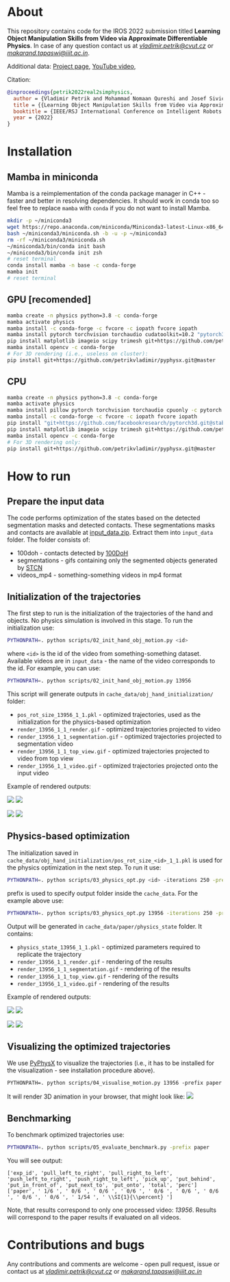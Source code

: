 # About
This repository contains code for the IROS 2022 submission titled **Learning Object Manipulation Skills from Video via Approximate Differentiable Physics**.
In case of any question contact us at *vladimir.petrik@cvut.cz* or *makarand.tapaswi@iiit.ac.in*.

Additional data:
[Project page](https://data.ciirc.cvut.cz/public/projects/2022Real2SimPhysics/), 
[YouTube video](https://youtu.be/QS6TDqr87gc),

[//]: # ([arXiv]&#40;TBD&#41;,)
[//]: # ([Paper PDF]&#40;https://drive.google.com/file/d/1DuHan9oZXznDnXiCP7J6ogWn8FMAAkIJ/view&#41;)

Citation:
```bibtex
@inproceedings{petrik2022real2simphysics,
  author = {Vladimir Petrik and Mohammad Nomaan Qureshi and Josef Sivic and Makarand Tapaswi},
  title = {{Learning Object Manipulation Skills from Video via Approximate Differentiable Physics}},
  booktitle = {IEEE/RSJ International Conference on Intelligent Robots and Systems (IROS)},
  year = {2022}
}
```


# Installation

## Mamba in miniconda
Mamba is a reimplementation of the conda package manager in C++ - faster and better in resolving dependencies.
It should work in conda too so feel free to replace `mamba` with `conda` if you do not want to install Mamba. 
```bash
mkdir -p ~/miniconda3
wget https://repo.anaconda.com/miniconda/Miniconda3-latest-Linux-x86_64.sh -O ~/miniconda3/miniconda.sh
bash ~/miniconda3/miniconda.sh -b -u -p ~/miniconda3
rm -rf ~/miniconda3/miniconda.sh
~/miniconda3/bin/conda init bash
~/miniconda3/bin/conda init zsh
# reset terminal
conda install mamba -n base -c conda-forge
mamba init
# reset terminal
```

## GPU [recomended]
```bash
mamba create -n physics python=3.8 -c conda-forge
mamba activate physics
mamba install -c conda-forge -c fvcore -c iopath fvcore iopath
mamba install pytorch torchvision torchaudio cudatoolkit=10.2 "pytorch3d>=0.6.2" -c pytorch -c conda-forge -c pytorch3d
pip install matplotlib imageio scipy trimesh git+https://github.com/petrikvladimir/torchcubicspline.git torchdiffeq imageio-ffmpeg
mamba install opencv -c conda-forge
# For 3D rendering (i.e., useless on cluster):
pip install git+https://github.com/petrikvladimir/pyphysx.git@master
```

## CPU
```bash
mamba create -n physics python=3.8 -c conda-forge
mamba activate physics
mamba install pillow pytorch torchvision torchaudio cpuonly -c pytorch
mamba install -c conda-forge -c fvcore -c iopath fvcore iopath
pip install "git+https://github.com/facebookresearch/pytorch3d.git@stable"
pip install matplotlib imageio scipy trimesh git+https://github.com/petrikvladimir/torchcubicspline.git torchdiffeq imageio-ffmpeg
mamba install opencv -c conda-forge
# For 3D rendering only:
pip install git+https://github.com/petrikvladimir/pyphysx.git@master
```

# How to run

## Prepare the input data
The code performs optimization of the states based on the detected segmentation masks and detected contacts.
These segmentations masks and contacts are available at [input_data.zip](https://data.ciirc.cvut.cz/public/projects/2022Real2SimPhysics/input_data.zip). Extract them into `input_data` folder.
The folder consists of:
- 100doh - contacts detected by [100DoH](https://github.com/ddshan/hand_object_detector)
- segmentations - gifs containing only the segmented objects generated by [STCN](https://github.com/hkchengrex/STCN)
- videos_mp4 - something-something videos in mp4 format


## Initialization of the trajectories
The first step to run is the initialization of the trajectories of the hand and objects.
No physics simulation is involved in this stage.
To run the initialization use:
```bash
PYTHONPATH=. python scripts/02_init_hand_obj_motion.py <id>
```
where `<id>` is the id of the video from something-something dataset. Available videos are in `input_data` - the name of the video corresponds to the id.
For example, you can use:
```bash
PYTHONPATH=. python scripts/02_init_hand_obj_motion.py 13956
```
This script will generate outputs in `cache_data/obj_hand_initialization/` folder:
- `pos_rot_size_13956_1_1.pkl` - optimized trajectories, used as the initialization for the physics-based optimization 
- `render_13956_1_1_render.gif` - optimized trajectories projected to video
- `render_13956_1_1_segmentation.gif` - optimized trajectories projected to segmentation video
- `render_13956_1_1_top_view.gif` - optimized trajectories projected to video from top view
- `render_13956_1_1_video.gif` - optimized trajectories projected onto the input video

Example of rendered outputs:

![](doc/render_13956_1_1_render.gif) 
![](doc/render_13956_1_1_top_view.gif)

![](doc/render_13956_1_1_video.gif) 
![](doc/render_13956_1_1_segmentation.gif) 

## Physics-based optimization
The initialization saved in `cache_data/obj_hand_initialization/pos_rot_size_<id>_1_1.pkl` is used for the physics optimization in the next step.
To run it use:
```bash
PYTHONPATH=. python scripts/03_physics_opt.py <id> -iterations 250 -prefix <prefix> --release_fix
```
prefix is used to specify output folder inside the `cache_data`. For the example above use:
```bash
PYTHONPATH=. python scripts/03_physics_opt.py 13956 -iterations 250 -prefix paper --release_fix
```
Output will be generated in `cache_data/paper/physics_state` folder. It contains:
- `physics_state_13956_1_1.pkl` - optimized parameters required to replicate the trajectory
- `render_13956_1_1_render.gif`  - rendering of the results
- `render_13956_1_1_segmentation.gif`  - rendering of the results
- `render_13956_1_1_top_view.gif`  - rendering of the results
- `render_13956_1_1_video.gif`  - rendering of the results

Example of rendered outputs:

![](doc/physics_state/render_13956_1_1_render.gif) 
![](doc/physics_state/render_13956_1_1_top_view.gif) 

![](doc/physics_state/render_13956_1_1_video.gif) 
![](doc/physics_state/render_13956_1_1_segmentation.gif) 


## Visualizing the optimized trajectories
We use [PyPhysX](https://github.com/petrikvladimir/pyphysx/) to visualize the trajectories (i.e., it has to be installed for the visualization - see installation procedure above).
```
PYTHONPATH=. python scripts/04_visualise_motion.py 13956 -prefix paper
```
It will render 3D animation in your browser, that might look like:
![](doc/anim_vid.gif) 


## Benchmarking
To benchmark optimized trajectories use:
```bash
PYTHONPATH=. python scripts/05_evaluate_benchmark.py -prefix paper
```
You will see output:
```
['exp_id', 'pull_left_to_right', 'pull_right_to_left', 'push_left_to_right', 'push_right_to_left', 'pick_up', 'put_behind', 'put_in_front_of', 'put_next_to', 'put_onto', 'total', 'perc']
['paper', ' 1/6 ', ' 0/6 ', ' 0/6 ', ' 0/6 ', ' 0/6 ', ' 0/6 ', ' 0/6 ', ' 0/6 ', ' 0/6 ', ' 1/54 ', ' \\SI{1}{\\percent} ']
```
Note, that results correspond to only one processed video: *13956*. Results will correspond to the paper results if evaluated on all videos.

# Contributions and bugs
Any contributions and comments are welcome - open pull request, issue or contact us at *vladimir.petrik@cvut.cz* or *makarand.tapaswi@iiit.ac.in*